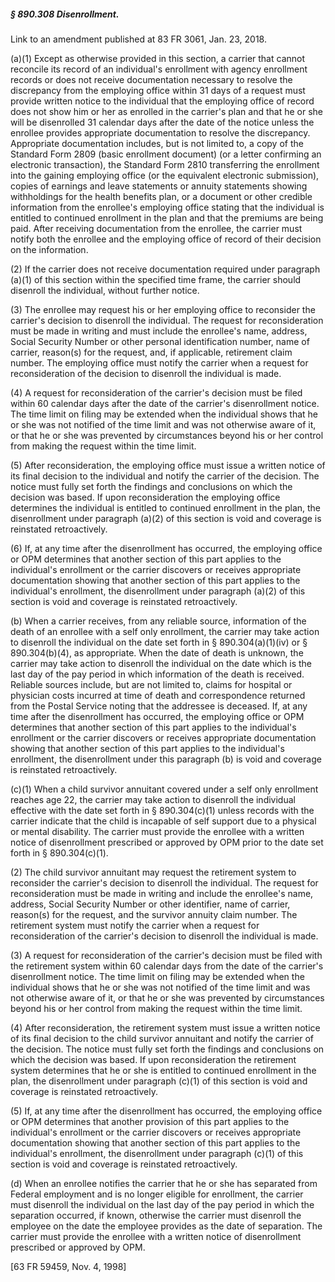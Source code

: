 ##### § 890.308 Disenrollment. #####

Link to an amendment published at 83 FR 3061, Jan. 23, 2018.

(a)(1) Except as otherwise provided in this section, a carrier that cannot reconcile its record of an individual's enrollment with agency enrollment records or does not receive documentation necessary to resolve the discrepancy from the employing office within 31 days of a request must provide written notice to the individual that the employing office of record does not show him or her as enrolled in the carrier's plan and that he or she will be disenrolled 31 calendar days after the date of the notice unless the enrollee provides appropriate documentation to resolve the discrepancy. Appropriate documentation includes, but is not limited to, a copy of the Standard Form 2809 (basic enrollment document) (or a letter confirming an electronic transaction), the Standard Form 2810 transferring the enrollment into the gaining employing office (or the equivalent electronic submission), copies of earnings and leave statements or annuity statements showing withholdings for the health benefits plan, or a document or other credible information from the enrollee's employing office stating that the individual is entitled to continued enrollment in the plan and that the premiums are being paid. After receiving documentation from the enrollee, the carrier must notify both the enrollee and the employing office of record of their decision on the information.

(2) If the carrier does not receive documentation required under paragraph (a)(1) of this section within the specified time frame, the carrier should disenroll the individual, without further notice.

(3) The enrollee may request his or her employing office to reconsider the carrier's decision to disenroll the individual. The request for reconsideration must be made in writing and must include the enrollee's name, address, Social Security Number or other personal identification number, name of carrier, reason(s) for the request, and, if applicable, retirement claim number. The employing office must notify the carrier when a request for reconsideration of the decision to disenroll the individual is made.

(4) A request for reconsideration of the carrier's decision must be filed within 60 calendar days after the date of the carrier's disenrollment notice. The time limit on filing may be extended when the individual shows that he or she was not notified of the time limit and was not otherwise aware of it, or that he or she was prevented by circumstances beyond his or her control from making the request within the time limit.

(5) After reconsideration, the employing office must issue a written notice of its final decision to the individual and notify the carrier of the decision. The notice must fully set forth the findings and conclusions on which the decision was based. If upon reconsideration the employing office determines the individual is entitled to continued enrollment in the plan, the disenrollment under paragraph (a)(2) of this section is void and coverage is reinstated retroactively.

(6) If, at any time after the disenrollment has occurred, the employing office or OPM determines that another section of this part applies to the individual's enrollment or the carrier discovers or receives appropriate documentation showing that another section of this part applies to the individual's enrollment, the disenrollment under paragraph (a)(2) of this section is void and coverage is reinstated retroactively.

(b) When a carrier receives, from any reliable source, information of the death of an enrollee with a self only enrollment, the carrier may take action to disenroll the individual on the date set forth in § 890.304(a)(1)(iv) or § 890.304(b)(4), as appropriate. When the date of death is unknown, the carrier may take action to disenroll the individual on the date which is the last day of the pay period in which information of the death is received. Reliable sources include, but are not limited to, claims for hospital or physician costs incurred at time of death and correspondence returned from the Postal Service noting that the addressee is deceased. If, at any time after the disenrollment has occurred, the employing office or OPM determines that another section of this part applies to the individual's enrollment or the carrier discovers or receives appropriate documentation showing that another section of this part applies to the individual's enrollment, the disenrollment under this paragraph (b) is void and coverage is reinstated retroactively.

(c)(1) When a child survivor annuitant covered under a self only enrollment reaches age 22, the carrier may take action to disenroll the individual effective with the date set forth in § 890.304(c)(1) unless records with the carrier indicate that the child is incapable of self support due to a physical or mental disability. The carrier must provide the enrollee with a written notice of disenrollment prescribed or approved by OPM prior to the date set forth in § 890.304(c)(1).

(2) The child survivor annuitant may request the retirement system to reconsider the carrier's decision to disenroll the individual. The request for reconsideration must be made in writing and include the enrollee's name, address, Social Security Number or other identifier, name of carrier, reason(s) for the request, and the survivor annuity claim number. The retirement system must notify the carrier when a request for reconsideration of the carrier's decision to disenroll the individual is made.

(3) A request for reconsideration of the carrier's decision must be filed with the retirement system within 60 calendar days from the date of the carrier's disenrollment notice. The time limit on filing may be extended when the individual shows that he or she was not notified of the time limit and was not otherwise aware of it, or that he or she was prevented by circumstances beyond his or her control from making the request within the time limit.

(4) After reconsideration, the retirement system must issue a written notice of its final decision to the child survivor annuitant and notify the carrier of the decision. The notice must fully set forth the findings and conclusions on which the decision was based. If upon reconsideration the retirement system determines that he or she is entitled to continued enrollment in the plan, the disenrollment under paragraph (c)(1) of this section is void and coverage is reinstated retroactively.

(5) If, at any time after the disenrollment has occurred, the employing office or OPM determines that another provision of this part applies to the individual's enrollment or the carrier discovers or receives appropriate documentation showing that another section of this part applies to the individual's enrollment, the disenrollment under paragraph (c)(1) of this section is void and coverage is reinstated retroactively.

(d) When an enrollee notifies the carrier that he or she has separated from Federal employment and is no longer eligible for enrollment, the carrier must disenroll the individual on the last day of the pay period in which the separation occurred, if known, otherwise the carrier must disenroll the employee on the date the employee provides as the date of separation. The carrier must provide the enrollee with a written notice of disenrollment prescribed or approved by OPM.

[63 FR 59459, Nov. 4, 1998]